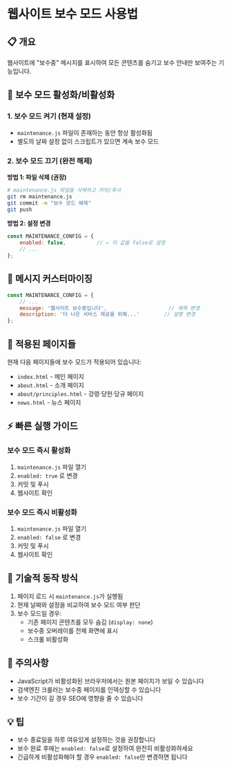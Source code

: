 # 웹사이트 보수 모드 사용법

## 📋 개요
웹사이트에 "보수중" 메시지를 표시하여 모든 콘텐츠를 숨기고 보수 안내만 보여주는 기능입니다.

## 🚀 보수 모드 활성화/비활성화

### 1. 보수 모드 켜기 (현재 설정)
- `maintenance.js` 파일이 존재하는 동안 항상 활성화됨
- 별도의 날짜 설정 없이 스크립트가 있으면 계속 보수 모드

### 2. 보수 모드 끄기 (완전 해제)
**방법 1: 파일 삭제 (권장)**
```bash
# maintenance.js 파일을 삭제하고 커밋/푸시
git rm maintenance.js
git commit -m "보수 모드 해제"
git push
```

**방법 2: 설정 변경**
```javascript
const MAINTENANCE_CONFIG = {
    enabled: false,          // ← 이 값을 false로 설정
    // ...
};
```

## 🎨 메시지 커스터마이징

```javascript
const MAINTENANCE_CONFIG = {
    // ...
    message: '웹사이트 보수중입니다',                    // 제목 변경
    description: '더 나은 서비스 제공을 위해...'        // 설명 변경
};
```

## 📁 적용된 페이지들

현재 다음 페이지들에 보수 모드가 적용되어 있습니다:
- `index.html` - 메인 페이지
- `about.html` - 소개 페이지  
- `about/principles.html` - 강령·당헌·당규 페이지
- `news.html` - 뉴스 페이지

## ⚡ 빠른 실행 가이드

### 보수 모드 즉시 활성화
1. `maintenance.js` 파일 열기
2. `enabled: true` 로 변경
3. 커밋 및 푸시
4. 웹사이트 확인

### 보수 모드 즉시 비활성화  
1. `maintenance.js` 파일 열기
2. `enabled: false` 로 변경
3. 커밋 및 푸시
4. 웹사이트 확인

## 🔧 기술적 동작 방식

1. 페이지 로드 시 `maintenance.js`가 실행됨
2. 현재 날짜와 설정을 비교하여 보수 모드 여부 판단
3. 보수 모드일 경우:
   - 기존 페이지 콘텐츠를 모두 숨김 (`display: none`)
   - 보수중 오버레이를 전체 화면에 표시
   - 스크롤 비활성화

## 🎯 주의사항

- JavaScript가 비활성화된 브라우저에서는 원본 페이지가 보일 수 있습니다
- 검색엔진 크롤러는 보수중 페이지를 인덱싱할 수 있습니다
- 보수 기간이 길 경우 SEO에 영향을 줄 수 있습니다

## 💡 팁

- 보수 종료일을 하루 여유있게 설정하는 것을 권장합니다
- 보수 완료 후에는 `enabled: false`로 설정하여 완전히 비활성화하세요
- 긴급하게 비활성화해야 할 경우 `enabled: false`만 변경하면 됩니다
